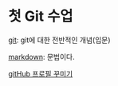 #  첫 Git 수업

[git](git.md): git에 대한 전반적인 개념(입문)

[markdown](markdown.md): 문법이다.



[gitHub 프로필 꾸미기](https://zzsza.github.io/development/2020/07/10/make-github-profile-readme/)


